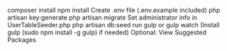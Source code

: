 composer install
npm install
Create .env file (.env.example included)
php artisan key:generate
php artisan migrate
Set administrator info in UserTableSeeder.php
php artisan db:seed
run gulp or gulp watch (Install gulp (sudo npm install -g gulp) if needed)
Optional: View Suggested Packages
